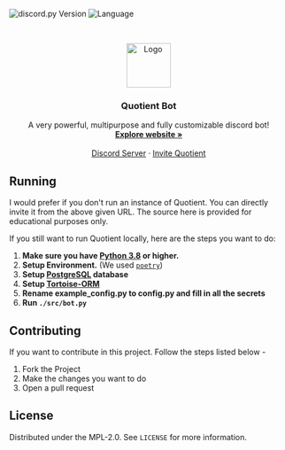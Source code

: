 ![discord.py Version](https://img.shields.io/badge/lib-discord.py%201.7.0-blue)
![Language](https://img.shields.io/badge/lang-Python%203.9-green)

<br />
<p align="center">
  <a href="https://quotientbot.xyz/">
    <img src="https://images-ext-2.discordapp.net/external/kyAZe_dSdtyWkGpY2gj3bQ5QmlZ2FXIGn1sMLu7E0ks/%3Fsize%3D1024/https/cdn.discordapp.com/avatars/746348747918934096/d6d9b5c3476078f542a56699bf5d391a.png?width=656&height=656" alt="Logo" width="80" height="80">
  </a>

  <h3 align="center">Quotient Bot</h3>

  <p align="center">
    A very powerful, multipurpose and fully customizable discord bot!
    <br />
    <a href="https://quotientbot.xyz/"><strong>Explore website »</strong></a>
    <br />
    <br />
    <a href="https://discord.gg/aBM5xz6">Discord Server</a>
    ·
    <a href="https://discord.com/oauth2/authorize?client_id=746348747918934096&permissions=21175985838&redirect_uri=https://discord.gg/aBM5xz6&response_type=code&scope=bot">Invite Quotient</a>
  </p>
</p>

## Running

I would prefer if you don't run an instance of Quotient. You can directly invite it from the above given URL. The source here is provided for educational purposes only.

If you still want to run Quotient locally, here are the steps you want to do:

1. **Make sure you have [Python 3.8](https://www.python.org/) or higher.**
2. **Setup Environment.** (We used [`poetry`](https://pypi.org/project/poetry/))
3. **Setup [PostgreSQL](https://www.postgresql.org/) database**
4. **Setup [Tortoise-ORM](https://github.com/tortoise/tortoise-orm)**
5. **Rename example_config.py to config.py and fill in all the secrets**
6. **Run `./src/bot.py`**

<!-- CONTRIBUTING -->

## Contributing

If you want to contribute in this project. Follow the steps listed below -

1. Fork the Project
2. Make the changes you want to do
3. Open a pull request

<!-- LICENSE -->

## License

Distributed under the MPL-2.0. See `LICENSE` for more information.
